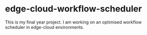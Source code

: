 # edge-cloud-workflow-scheduler
This is my final year project. I am working on an optimised workflow scheduler in edge-cloud environments.
